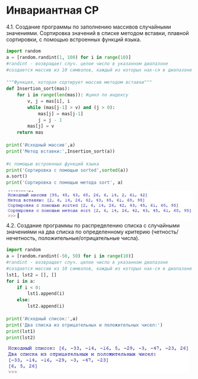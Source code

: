# Инвариантная СР
4.1. Создание программы по заполнению массивов случайными значениями. Сортировка значений в списке методом вставки, плавной сортировки, с помощью встроенных функций языка.

```python
import random
a = [random.randint(1, 100) for i in range(10)]
#randint - возвращает случ. целое число в указанном диапазоне
#создается массив из 10 символов, каждый из которых нах-ся в диапазоне от 1 до 100

"""Функция, которая сортирует массив методом вставки"""
def Insertion_sort(mas):
    for i in range(len(mas)): #цикл по индексу
        v, j = mas[i], i
        while (mas[j-1] > v) and (j > 0):
            mas[j] = mas[j-1]
            j = j - 1
        mas[j] = v
    return mas

print('Исходный массив',a)
print('Метод вставки:',Insertion_sort(a))

#с помощью встроенных функций языка
print('Сортировка с помощью sorted',sorted(a))
a.sort()
print('Сортировка с помощью метода sort', a)
```
![результат](https://github.com/python-advance/sem5-collections-arinasaf11/blob/master/ISR/1.1/Screenshot_1.jpg?raw=true)
4.2. Создание программы по распределению списка с случайными значениями на два списка по определенному критерию (четность/нечетность, положительные/отрицательные числа).

```python
import random
a = [random.randint(-50, 50) for i in range(10)]
#randint - возвращает случ. целое число в указанном диапазоне
#создается массив из 10 символов, каждый из которых нах-ся в диапазоне от -50 до 50
lst1, lst2 = [], []
for i in a:
    if i < 0:
        lst1.append(i)
    else:
        lst2.append(i)
        
print('Исходный список:',a)
print('Два списка из отрицательных и положительных чисел:')
print(lst1)
print(lst2)
```

![результат](https://github.com/python-advance/sem5-collections-arinasaf11/blob/master/ISR/1.2/sort_func.jpg?raw=true)
